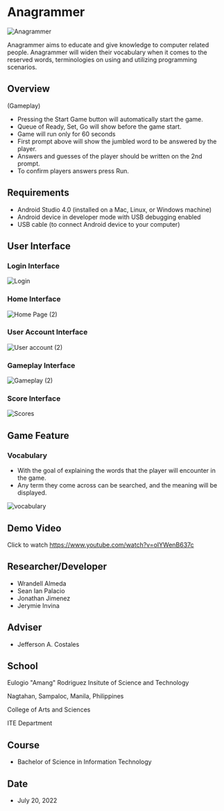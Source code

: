 # Anagrammer

![Anagrammer](https://user-images.githubusercontent.com/109640574/179916380-7a87f06e-f847-4494-9f9c-5877f6dda525.png)

Anagrammer aims to educate and give knowledge to computer related people. Anagrammer will widen their vocabulary when it comes to the reserved words, terminologies on using and utilizing programming scenarios.

## Overview

(Gameplay)
* Pressing the Start Game button will automatically start the game.
* Queue of Ready, Set, Go will show before the game start.
* Game will run only for 60 seconds
* First prompt above will show the jumbled word to be answered by the player.
* Answers and guesses of the player should be written on the 2nd prompt.
* To confirm players answers press Run.

## Requirements

* Android Studio 4.0 (installed on a Mac, Linux, or Windows machine)
* Android device in developer mode with USB debugging enabled
* USB cable (to connect Android device to your computer)

## User Interface

### Login Interface



![Login](https://user-images.githubusercontent.com/109640574/179943816-0a3ca775-1f82-451b-bcab-da0532ace2dc.png)

### Home Interface



![Home Page (2)](https://user-images.githubusercontent.com/109640574/179950862-740922bd-062c-4391-bab3-e248c03bd92d.png)


### User Account Interface



![User account (2)](https://user-images.githubusercontent.com/109640574/179950902-aaba67e4-8ba9-423d-af2c-94341d22dfbc.png)


### Gameplay Interface

![Gameplay (2)](https://user-images.githubusercontent.com/109640574/179950955-80f7f19a-4216-44ab-938b-8939e681f856.png)


### Score Interface


![Scores](https://user-images.githubusercontent.com/109640574/179945400-d6fc80ec-605a-4882-b091-8ab84b34f975.png)

## Game Feature

### Vocabulary

* With the goal of explaining the words that the player will encounter in the game.
* Any term they come across can be searched, and the meaning will be displayed.


![vocabulary](https://user-images.githubusercontent.com/109640574/179947575-266ab0dd-f72d-42e2-9957-d48581b70c37.png)

## Demo Video

Click to watch https://www.youtube.com/watch?v=oIYWenB637c

## Researcher/Developer

* Wrandell Almeda
* Sean Ian Palacio
* Jonathan Jimenez
* Jerymie Invina

## Adviser

* Jefferson A. Costales

## School

Eulogio "Amang" Rodriguez Insitute of Science and Technology

Nagtahan, Sampaloc, Manila, Philippines

College of Arts and Sciences

ITE Department

## Course

* Bachelor of Science in Information Technology

## Date

* July 20, 2022
